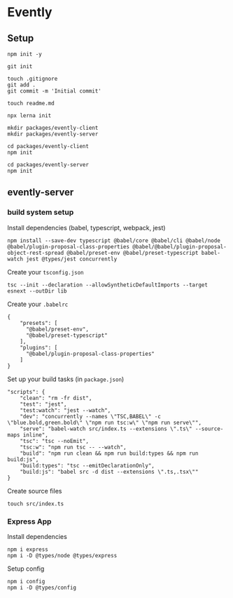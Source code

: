 # Evently

## Setup

```
npm init -y

git init

touch .gitignore
git add .
git commit -m 'Initial commit'

touch readme.md

npx lerna init

mkdir packages/evently-client
mkdir packages/evently-server

cd packages/evently-client
npm init

cd packages/evently-server
npm init

```

## evently-server

### build system setup

Install dependencies (babel, typescript, webpack, jest)
```
npm install --save-dev typescript @babel/core @babel/cli @babel/node @babel/plugin-proposal-class-properties @babel/@babel/plugin-proposal-object-rest-spread @babel/preset-env @babel/preset-typescript babel-watch jest @types/jest concurrently
```

Create your `tsconfig.json`
```
tsc --init --declaration --allowSyntheticDefaultImports --target esnext --outDir lib
```

Create your `.babelrc`
```
{
    "presets": [
      "@babel/preset-env",
      "@babel/preset-typescript"
    ],
    "plugins": [
      "@babel/plugin-proposal-class-properties"
    ]
}
```

Set up your build tasks (in `package.json`)
```
"scripts": {
    "clean": "rm -fr dist",
    "test": "jest",
    "test:watch": "jest --watch",
    "dev": "concurrently --names \"TSC,BABEL\" -c \"blue.bold,green.bold\" \"npm run tsc:w\" \"npm run serve\"",
    "serve": "babel-watch src/index.ts --extensions \".ts\" --source-maps inline",
    "tsc": "tsc --noEmit",
    "tsc:w": "npm run tsc -- --watch",
    "build": "npm run clean && npm run build:types && npm run build:js",
    "build:types": "tsc --emitDeclarationOnly",
    "build:js": "babel src -d dist --extensions \".ts,.tsx\""
}
```

Create source files
```
touch src/index.ts
```

### Express App

Install dependencies

```
npm i express
npm i -D @types/node @types/express
```

Setup config
```
npm i config
npm i -D @types/config
```
